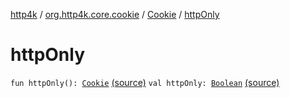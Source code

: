 [http4k](../../index.md) / [org.http4k.core.cookie](../index.md) / [Cookie](index.md) / [httpOnly](./http-only.md)

# httpOnly

`fun httpOnly(): `[`Cookie`](index.md) [(source)](https://github.com/http4k/http4k/blob/master/http4k-core/src/main/kotlin/org/http4k/core/cookie/Cookie.kt#L26)
`val httpOnly: `[`Boolean`](https://kotlinlang.org/api/latest/jvm/stdlib/kotlin/-boolean/index.html) [(source)](https://github.com/http4k/http4k/blob/master/http4k-core/src/main/kotlin/org/http4k/core/cookie/Cookie.kt#L19)